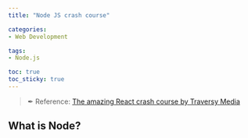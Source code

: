 ```yaml
---
title: "Node JS crash course"

categories: 
- Web Development

tags:
- Node.js

toc: true
toc_sticky: true
---
```


> ✒ Reference: [The amazing React crash course by Traversy Media](https://youtu.be/fBNz5xF-Kx4)

## What is Node?